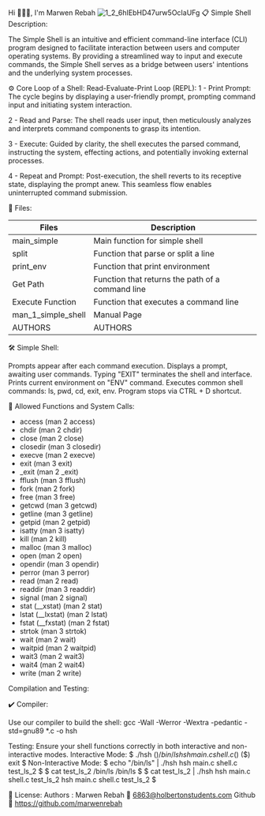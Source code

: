 Hi 👨🏻‍💻, I'm Marwen Rebah
![1_2_6hIEbHD47urw5OcIaUFg](https://github.com/marwenrebah/holbertonschool-simple_shell/assets/133456502/3eeacd93-3369-41a2-b5b3-849c11e54f0c)
📋 Simple Shell Description:

The Simple Shell is an intuitive and efficient command-line interface (CLI) program designed to facilitate interaction between users and computer operating systems. By providing a streamlined way to input and execute commands, the Simple Shell serves as a bridge between users' intentions and the underlying system processes.

⚙ Core Loop of a Shell: Read-Evaluate-Print Loop (REPL):
1 - Print Prompt: The cycle begins by displaying a user-friendly prompt, prompting command input and initiating system interaction.

2 - Read and Parse: The shell reads user input, then meticulously analyzes and interprets command components to grasp its intention.

3 - Execute: Guided by clarity, the shell executes the parsed command, instructing the system, effecting actions, and potentially invoking external processes.

4 - Repeat and Prompt: Post-execution, the shell reverts to its receptive state, displaying the prompt anew. This seamless flow enables uninterrupted command submission.

📁 Files:

| Files      | Description |
| ----------- | ----------- |
| main_simple     | Main function for simple shell   |
| split      | Function that parse or split a line   |
| print_env   | Function that print environment        |
| Get Path	      | Function that returns the path of a command line     |
| Execute Function	   | Function that executes a command line        |
| man_1_simple_shell      | Manual Page    |
| AUTHORS   | 	AUTHORS       |




🛠️ Simple Shell:

Prompts appear after each command execution.
Displays a prompt, awaiting user commands.
Typing "EXIT" terminates the shell and interface.
Prints current environment on "ENV" command.
Executes common shell commands: ls, pwd, cd, exit, env.
Program stops via CTRL + D shortcut.

📃 Allowed Functions and System Calls:

* access (man 2 access)
* chdir (man 2 chdir)
* close (man 2 close)
* closedir (man 3 closedir)
* execve (man 2 execve)
* exit (man 3 exit)
* _exit (man 2 _exit)
* fflush (man 3 fflush)
* fork (man 2 fork)
* free (man 3 free)
* getcwd (man 3 getcwd)
* getline (man 3 getline)
* getpid (man 2 getpid)
* isatty (man 3 isatty)
* kill (man 2 kill)
* malloc (man 3 malloc)
* open (man 2 open)
* opendir (man 3 opendir)
* perror (man 3 perror)
* read (man 2 read)
* readdir (man 3 readdir)
* signal (man 2 signal)
* stat (__xstat) (man 2 stat)
* lstat (__lxstat) (man 2 lstat)
* fstat (__fxstat) (man 2 fstat)
* strtok (man 3 strtok)
* wait (man 2 wait)
* waitpid (man 2 waitpid)
* wait3 (man 2 wait3)
* wait4 (man 2 wait4)
* write (man 2 write)

Compilation and Testing:

✔️ Compiler:

Use our compiler to build the shell:
gcc -Wall -Werror -Wextra -pedantic -std=gnu89 *.c -o hsh

Testing:
Ensure your shell functions correctly in both interactive and non-interactive modes.
Interactive Mode:
$ ./hsh
($) /bin/ls
hsh main.c shell.c
($)
($) exit
$
Non-Interactive Mode:
$ echo "/bin/ls" | ./hsh
hsh main.c shell.c test_ls_2
$
$ cat test_ls_2
/bin/ls
/bin/ls
$
$ cat test_ls_2 | ./hsh
hsh main.c shell.c test_ls_2
hsh main.c shell.c test_ls_2
$

👥 License:
Authors :
Marwen Rebah 📧 <6863@holbertonstudents.com>
Github 👻 <https://github.com/marwenrebah>
